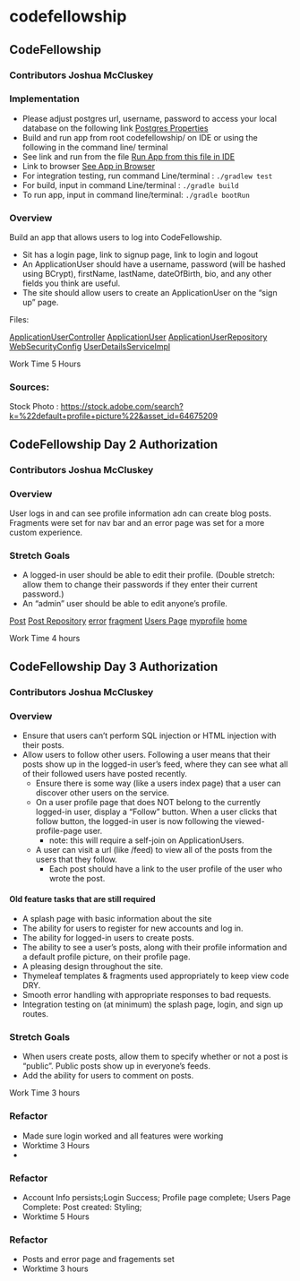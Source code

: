 # codefellowship

## CodeFellowship

### Contributors Joshua McCluskey

### Implementation

- Please adjust postgres url, username, password to access your local database on the following link [Postgres Properties](src/main/resources/application.properties)
- Build and run app from root codefellowship/ on IDE or using the following in the command line/ terminal
- See link and run from the file [Run App from this file in IDE](src/main/java/com/joshuamccluskey/codefellowship/CodefellowshipApplication.java)
- Link to browser [See App in Browser](http://localhost:8080/)
- For integration testing, run command Line/terminal  : `./gradlew test`
- For build, input in command Line/terminal : `./gradle build`
- To run app, input in command line/terminal: `./gradle bootRun`


### Overview
Build an app that allows users to log into CodeFellowship.
- Sit has a  login page, link to signup page, link to login and logout
- An ApplicationUser should have a username, password (will be hashed using BCrypt), firstName, lastName, dateOfBirth, bio, and any other fields you think are useful.
- The site should allow users to create an ApplicationUser on the “sign up” page.

Files:

[ApplicationUserController](src/main/java/com/joshuamccluskey/codefellowship/controller/ApplicationUserController.java)
[ApplicationUser](src/main/java/com/joshuamccluskey/codefellowship/model/ApplicationUser.java)
[ApplicationUserRepository](src/main/java/com/joshuamccluskey/codefellowship/repository/ApplicationUserRepository.java)
[WebSecurityConfig](src/main/java/com/joshuamccluskey/codefellowship/security/WebSecurityConfig.java)
[UserDetailsServiceImpl](src/main/java/com/joshuamccluskey/codefellowship/service/UserDetailsServiceImpl.java)

Work Time 5 Hours

### Sources:
Stock Photo : https://stock.adobe.com/search?k=%22default+profile+picture%22&asset_id=64675209


## CodeFellowship Day 2 Authorization

### Contributors Joshua McCluskey

### Overview


User logs in and can see profile information adn can create blog posts. Fragments were set for nav bar and an error page was set for a more custom experience.
### Stretch Goals

- A logged-in user should be able to edit their profile. (Double stretch: allow them to change their passwords if they enter their current password.)
- An “admin” user should be able to edit anyone’s profile.

[Post](src/main/java/com/joshuamccluskey/codefellowship/model/Post.java)
[Post Repository](src/main/java/com/joshuamccluskey/codefellowship/repository/PostRepository.java)
[error](/Users/joshuamccluskey/projects/courses/401/codefellowship/src/main/resources/templates/error.html)
[fragment](src/main/resources/templates/fragments/header-nav-footer.html)
[Users Page](src/main/resources/templates/users.html)
[myprofile](src/main/resources/templates/myprofile.html)
[home](src/main/resources/templates/home.html)

Work Time 4 hours

## CodeFellowship Day 3 Authorization

### Contributors Joshua McCluskey

### Overview
- Ensure that users can’t perform SQL injection or HTML injection with their posts.
- Allow users to follow other users. Following a user means that their posts show up in the logged-in user’s feed, where they can see what all of their followed users have posted recently.
    - Ensure there is some way (like a users index page) that a user can discover other users on the service.
    - On a user profile page that does NOT belong to the currently logged-in user, display a “Follow” button. When a user clicks that follow button, the logged-in user is now following the viewed-profile-page user.
        - note: this will require a self-join on ApplicationUsers.
    - A user can visit a url (like /feed) to view all of the posts from the users that they follow.
        - Each post should have a link to the user profile of the user who wrote the post.

#### Old feature tasks that are still required
- A splash page with basic information about the site
- The ability for users to register for new accounts and log in.
- The ability for logged-in users to create posts.
- The ability to see a user’s posts, along with their profile information and a default profile picture, on their profile page.
- A pleasing design throughout the site.
- Thymeleaf templates & fragments used appropriately to keep view code DRY.
- Smooth error handling with appropriate responses to bad requests.
- Integration testing on (at minimum) the splash page, login, and sign up routes.


### Stretch Goals

- When users create posts, allow them to specify whether or not a post is “public”. Public posts show up in everyone’s feeds.
- Add the ability for users to comment on posts.

Work Time 3 hours

### Refactor 

- Made sure login worked and all features were working
- Worktime 3 Hours
- 
### Refactor

- Account Info persists;Login Success; Profile page complete; Users Page Complete: Post created: Styling;
- Worktime 5 Hours

### Refactor
- Posts and error page and fragements set
- Worktime 3 hours